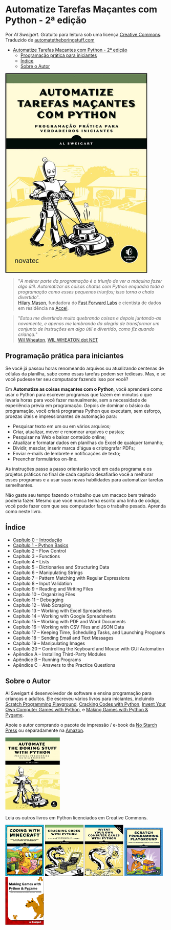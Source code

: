 # Automatize Tarefas Maçantes com Python - 2ª edição

Por *Al Sweigart*. Gratuito para leitura sob uma licença [Creative Commons](https://creativecommons.org/licenses/by-nc-sa/3.0/).  
Traduzido de [automatetheboringstuff.com](https://automatetheboringstuff.com/)

- [Automatize Tarefas Maçantes com Python - 2ª edição](#automatize-tarefas-maçantes-com-python---2ª-edição)
  - [Programação prática para iniciantes](#programação-prática-para-iniciantes)
  - [Índice](#índice)
  - [Sobre o Autor](#sobre-o-autor)

![Automatize Tarefas Macantes com Python](img/automatize-tarefas-macantes-com-python.png)

>"*A melhor parte da programação é o triunfo de ver a máquina fazer algo útil. Automatizar as coisas chatas com Python enquadra toda a programação como esses pequenos triunfos; isso torna o chato divertido*".  
>[Hilary Mason](https://twitter.com/hmason), fundadora do [Fast Forward Labs](http://www.fastforwardlabs.com/) e cientista de dados em residência na [Accel](http://www.accel.com/).

>"*Estou me divertindo muito quebrando coisas e depois juntando-as novamente, e apenas me lembrando da alegria de transformar um conjunto de instruções em algo útil e divertido, como fiz quando criança.*"  
>[Wil Wheaton](https://twitter.com/wilw), [WIL WHEATON dot NET](http://wilwheaton.net/2015/09/hello-world/)

## Programação prática para iniciantes

Se você já passou horas renomeando arquivos ou atualizando centenas de células da planilha, sabe como essas tarefas podem ser tediosas. Mas, e se você pudesse ter seu computador fazendo isso por você?

Em **Automatize as coisas maçantes com o Python**, você aprenderá como usar o Python para escrever programas que fazem em minutos o que levaria horas para você fazer manualmente, sem a necessidade de experiência prévia em programação. Depois de dominar o básico da programação, você criará programas Python que executam, sem esforço, proezas úteis e impressionantes de automação para:

- Pesquisar texto em um ou em vários arquivos;
- Criar, atualizar, mover e renomear arquivos e pastas;
- Pesquisar na Web e baixar conteúdo online;
- Atualizar e formatar dados em planilhas do Excel de qualquer tamanho;
- Dividir, mesclar, inserir marca d'água e criptografar PDFs;
- Enviar e-mails de lembrete e notificações de texto;
- Preencher formulários on-line.

As instruções passo a passo orientarão você em cada programa e os projetos práticos no final de cada capítulo desafiarão você a melhorar esses programas e a usar suas novas habilidades para automatizar tarefas semelhantes.

Não gaste seu tempo fazendo o trabalho que um macaco bem treinado poderia fazer. Mesmo que você nunca tenha escrito uma linha de código, você pode fazer com que seu computador faça o trabalho pesado. Aprenda como neste livro.

## Índice

- [Capítulo 0 – Introdução](00-Introducao.md)
- [Capítulo 1 – Python Basics](01-Fundamentos_de_Python.md)
- Capítulo 2 – Flow Control
- Capítulo 3 – Functions
- Capítulo 4 – Lists
- Capítulo 5 – Dictionaries and Structuring Data
- Capítulo 6 – Manipulating Strings
- Capítulo 7 – Pattern Matching with Regular Expressions
- Capítulo 8 – Input Validation
- Capítulo 9 – Reading and Writing Files
- Capítulo 10 – Organizing Files
- Capítulo 11 – Debugging
- Capítulo 12 – Web Scraping
- Capítulo 13 – Working with Excel Spreadsheets
- Capítulo 14 – Working with Google Spreadsheets
- Capítulo 15 – Working with PDF and Word Documents
- Capítulo 16 – Working with CSV Files and JSON Data
- Capítulo 17 – Keeping Time, Scheduling Tasks, and Launching Programs
- Capítulo 18 – Sending Email and Text Messages
- Capítulo 19 – Manipulating Images
- Capítulo 20 – Controlling the Keyboard and Mouse with GUI Automation
- Apêndice A – Installing Third-Party Modules
- Apêndice B – Running Programs
- Apêndice C – Answers to the Practice Questions

## Sobre o Autor

Al Sweigart é desenvolvedor de software e ensina programação para crianças e adultos. Ele escreveu vários livros para iniciantes, incluindo
[Scratch Programming Playground](https://www.nostarch.com/scratchplayground),
[Cracking Codes with Python](https://inventwithpython.com/cracking/),
[Invent Your Own Computer Games with Python](https://inventwithpython.com/), e
[Making Games with Python & Pygame](https://inventwithpython.com/pygame/).

[//]: # (Rodapé)

Apoie o autor comprando o pacote de impressão / e-book da [No Starch Press](https://www.nostarch.com/automatestuff) ou separadamente na [Amazon](http://www.amazon.com/gp/product/1593275994/ref=as_li_tl?ie=UTF8&camp=1789&creative=9325&creativeASIN=1593275994&linkCode=as2&tag=playwithpyth-20&linkId=HDM7V3T6RHC5VVN4).

[![automate](img/automate_small_cover.png)](http://www.amazon.com/gp/product/1593275994/ref=as_li_tl?ie=UTF8&camp=1789&creative=9325&creativeASIN=1593275994&linkCode=as2&tag=playwithpyth-20&linkId=HDM7V3T6RHC5VVN4)

Leia os outros livros em Python licenciados em Creative Commons.

[![Coding with Minecraft](img/cover_codingwithminecraft_thumb-120.png)](https://turtleappstore.com/book) [![Cracking Codes with Python](img/cover_crackingcodes_thumb-120.png)](https://inventwithpython.com/cracking/) [![Invent Your Own Computer Games with Python](img/cover_invent4th_thumb-120.png)](https://inventwithpython.com/invent4thed) [![Scratch Programming Playground](img/cover_scratchprogrammingplayground_thumb-120.jpg)](https://inventwithscratch.com/book/) [![Making Games with Python & Pygame](img/cover_makinggames_thumb-120.png)](https://inventwithpython.com/pygame/)

